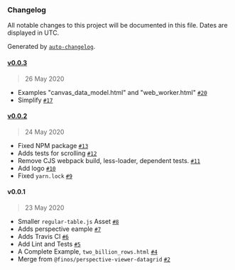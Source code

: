 ### Changelog

All notable changes to this project will be documented in this file. Dates are displayed in UTC.

Generated by [`auto-changelog`](https://github.com/CookPete/auto-changelog).

#### [v0.0.3](https://github.com/jpmorganchase/regular-table/compare/v0.0.2...v0.0.3)

> 26 May 2020

- Examples "canvas_data_model.html" and "web_worker.html" [`#20`](https://github.com/jpmorganchase/regular-table/pull/20)
- Simplify [`#17`](https://github.com/jpmorganchase/regular-table/pull/17)

#### [v0.0.2](https://github.com/jpmorganchase/regular-table/compare/v0.0.1...v0.0.2)

> 24 May 2020

- Fixed NPM package [`#13`](https://github.com/jpmorganchase/regular-table/pull/13)
- Adds tests for scrolling [`#12`](https://github.com/jpmorganchase/regular-table/pull/12)
- Remove CJS webpack build, less-loader, dependent tests. [`#11`](https://github.com/jpmorganchase/regular-table/pull/11)
- Add logo [`#10`](https://github.com/jpmorganchase/regular-table/pull/10)
- Fixed `yarn.lock` [`#9`](https://github.com/jpmorganchase/regular-table/pull/9)

#### v0.0.1

> 23 May 2020

- Smaller `regular-table.js` Asset [`#8`](https://github.com/jpmorganchase/regular-table/pull/8)
- Adds perspective eample [`#7`](https://github.com/jpmorganchase/regular-table/pull/7)
- Adds Travis CI [`#6`](https://github.com/jpmorganchase/regular-table/pull/6)
- Add Lint and Tests [`#5`](https://github.com/jpmorganchase/regular-table/pull/5)
- A Complete Example, `two_billion_rows.html` [`#4`](https://github.com/jpmorganchase/regular-table/pull/4)
- Merge from `@finos/perspective-viewer-datagrid` [`#2`](https://github.com/jpmorganchase/regular-table/pull/2)